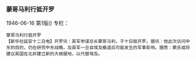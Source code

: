 ### 蒙哥马利行抵开罗

1946-06-16
第1版()
专栏：

    蒙哥马利行抵开罗
    【新华社延安十二日电】开罗讯：英军参谋总长蒙哥马利，于十日抵开罗。据讯：他此次访问中东的目的，仍在研究中东战略，及英军一旦自埃及撤退后可能发生的军事影响。据悉：蒙氏或将建议英国在北非建立新的大根据地，以代替埃及。
